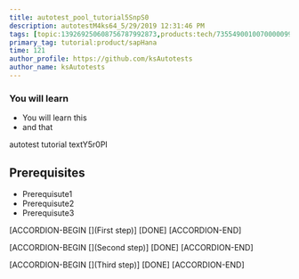```yaml
---
title: autotest_pool_tutorial5SnpS0
description: autotestM4ks64_5/29/2019 12:31:46 PM
tags: [topic:139269250608756787992873,products:tech/73554900100700000996,tutorial:experience/advanced]
primary_tag: tutorial:product/sapHana
time: 121
author_profile: https://github.com/ksAutotests
author_name: ksAutotests
---
```

### You will learn
- You will learn this
- and that

autotest tutorial textY5r0PI

## Prerequisites
- Prerequisute1
- Prerequisute2
- Prerequisute3

[ACCORDION-BEGIN [](First step)]
[DONE]
[ACCORDION-END]

[ACCORDION-BEGIN [](Second step)]
[DONE]
[ACCORDION-END]

[ACCORDION-BEGIN [](Third step)]
[DONE]
[ACCORDION-END]

